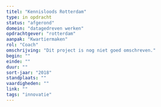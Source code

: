 ```yaml
---
titel: "Kennisloods Rotterdam"
type: in opdracht
status: "afgerond"
domein: "datagedreven werken"
opdrachtgever: "rotterdam"
aanpak: "Kwartiermaken"
rol: "Coach"
omschrijving: "Dit project is nog niet goed omschreven."
begin: ""
einde: ""
duur: ""
sort-jaar: "2018"
standplaats: ""
vaardigheden: ""
link: ""
tags: "innovatie"
---
```

